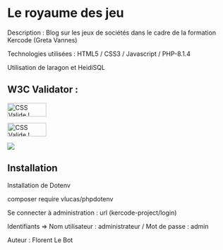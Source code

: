 <h1>Le royaume des jeu</h1>

<p>Description : Blog sur les jeux de sociétés dans le cadre de la
formation Kercode (Greta Vannes)</p>

<p>Technologies utilisées : HTML5 / CSS3 / Javascript / PHP-8.1.4</p>

<p>Utilisation de laragon et HeidiSQL</p> 

<h2>W3C Validator : </h2>

<p>
<a href="http://jigsaw.w3.org/css-validator/check/referer">
<img style="border:0;width:88px;height:31px"
            src="http://jigsaw.w3.org/css-validator/images/vcss"
            alt="CSS Valide !" />
</a>

</p>

<p>
    <a href="http://jigsaw.w3.org/css-validator/check/referer">
        <img style="border:0;width:88px;height:31px"
            src="http://jigsaw.w3.org/css-validator/images/vcss"
            alt="CSS Valide !" />
    </a>
</p>

<p>
<a href="https://codeclimate.com/github/FlorentLeBot/kercode-project/maintainability"><img src="https://api.codeclimate.com/v1/badges/6881bba2e8c4ea9aebe7/maintainability" /></a>
</p>

<h2>Installation</h2>

<p>
    <a href="https://getcomposer.org/"></a>
</p>

<p>Installation de Dotenv</p>

<p>composer require vlucas/phpdotenv</p>

<p>Se connecter à administration : url (kercode-project/login)</p>

<p>Identifiants => Nom utilisateur : administrateur / Mot de passe : admin</p>

<p>Auteur : Florent Le Bot</p>
